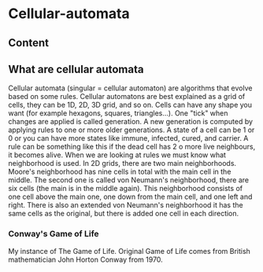 # Cellular-automata

## Content

## What are cellular automata
Cellular automata (singular = cellular automaton) are algorithms that evolve based on some rules. 
Cellular automatons are best explained as a grid of cells, they can be 1D, 2D, 3D grid, and so on. 
Cells can have any shape you want (for example hexagons, squares, triangles...). 
One "tick" when changes are applied is called generation. A new generation is computed by applying rules to one or more older generations. 
A state of a cell can be 1 or 0 or you can have more states like immune, infected, cured, and carrier. 
A rule can be something like this if the dead cell has 2 o more live neighbours, it becomes alive. 
When we are looking at rules we must know what neighborhood is used. In 2D grids, there are two main neighborhoods. Moore's neighborhood has nine cells in total with the main cell in the middle. The second one is called von Neumann's neighborhood, there are six cells (the main is in the middle again). This neighborhood consists of one cell above the main one, one down from the main cell, and one left and right. There is also an extended von Neumann's neighborhood it has the same cells as the original, but there is added one cell in each direction.
### Conway's Game of Life
My instance of The Game of Life. Original Game of Life comes from British mathematician John Horton Conway from 1970.

